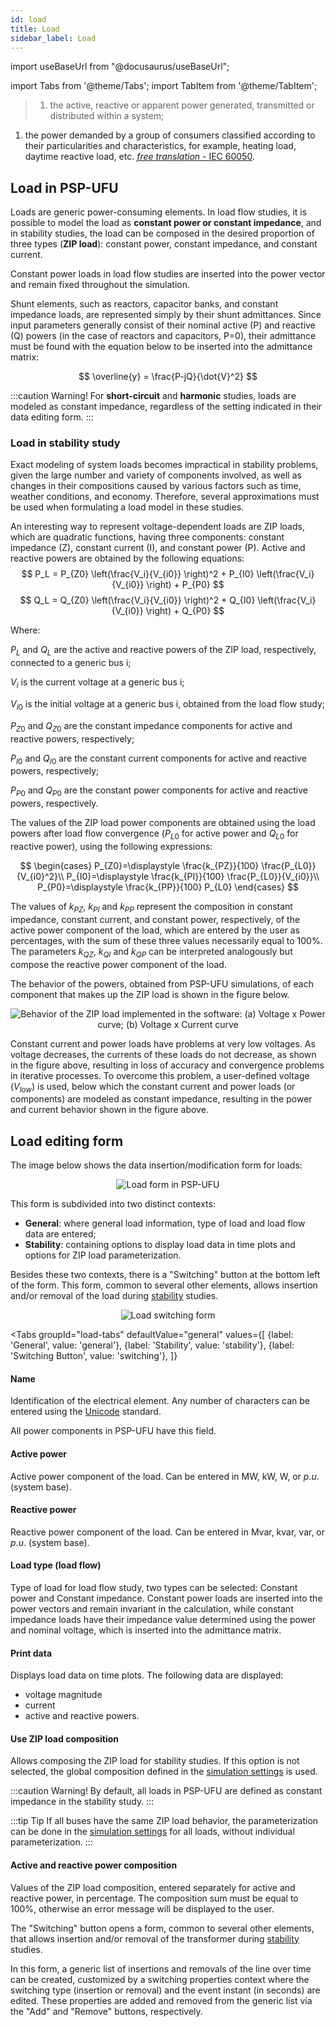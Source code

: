 ```yaml
---
id: load
title: Load
sidebar_label: Load
---
```

import useBaseUrl from "@docusaurus/useBaseUrl";

<link rel="stylesheet" href={useBaseUrl("katex/katex.min.css")} />

import Tabs from '@theme/Tabs';
import TabItem from '@theme/TabItem';

>1. the active, reactive or apparent power generated, transmitted or distributed within a system;
1. the power demanded by a group of consumers classified according to their particularities and characteristics, for example, heating load, daytime reactive load, etc. [*free translation* - IEC 60050](http://www.electropedia.org/iev/iev.nsf/display?openform&ievref=601-01-15).

## Load in PSP-UFU

Loads are generic power-consuming elements. In load flow studies, it is possible to model the load as **constant power or constant impedance**, and in stability studies, the load can be composed in the desired proportion of three types (**ZIP load**): constant power, constant impedance, and constant current.

Constant power loads in load flow studies are inserted into the power vector and remain fixed throughout the simulation.

Shunt elements, such as reactors, capacitor banks, and constant impedance loads, are represented simply by their shunt admittances. Since input parameters generally consist of their nominal active (P) and reactive (Q) powers (in the case of reactors and capacitors, P=0), their admittance must be found with the equation below to be inserted into the admittance matrix:

$$
\overline{y} = \frac{P-jQ}{\dot{V}^2}
$$

:::caution Warning!
For **short-circuit** and **harmonic** studies, loads are modeled as constant impedance, regardless of the setting indicated in their data editing form.
:::

### Load in stability study
Exact modeling of system loads becomes impractical in stability problems, given the large number and variety of components involved, as well as changes in their compositions caused by various factors such as time, weather conditions, and economy. Therefore, several approximations must be used when formulating a load model in these studies.

An interesting way to represent voltage-dependent loads are ZIP loads, which are quadratic functions, having three components: constant impedance (Z), constant current (I), and constant power (P). Active and reactive powers are obtained by the following equations:
$$
P_L = P_{Z0} \left(\frac{V_i}{V_{i0}} \right)^2 + P_{I0} \left(\frac{V_i}{V_{i0}} \right) + P_{P0}
$$
$$
Q_L = Q_{Z0} \left(\frac{V_i}{V_{i0}} \right)^2 + Q_{I0} \left(\frac{V_i}{V_{i0}} \right) + Q_{P0}
$$

Where:

$P_L$ and $Q_L$ are the active and reactive powers of the ZIP load, respectively, connected to a generic bus i;

$V_i$ is the current voltage at a generic bus i;

$V_{i0}$ is the initial voltage at a generic bus i, obtained from the load flow study;

$P_{Z0}$ and $Q_{Z0}$ are the constant impedance components for active and reactive powers, respectively;

$P_{I0}$ and $Q_{I0}$ are the constant current components for active and reactive powers, respectively;

$P_{P0}$ and $Q_{P0}$ are the constant power components for active and reactive powers, respectively.

The values of the ZIP load power components are obtained using the load powers after load flow convergence ($P_{L0}$ for active power and $Q_{L0}$ for reactive power), using the following expressions:

$$
\begin{cases}
P_{Z0}=\displaystyle \frac{k_{PZ}}{100} \frac{P_{L0}}{V_{i0}^2}\\
P_{I0}=\displaystyle \frac{k_{PI}}{100} \frac{P_{L0}}{V_{i0}}\\
P_{P0}=\displaystyle \frac{k_{PP}}{100} P_{L0}
\end{cases}
$$

The values of $k_{PZ}$, $k_{PI}$ and $k_{PP}$ represent the composition in constant impedance, constant current, and constant power, respectively, of the active power component of the load, which are entered by the user as percentages, with the sum of these three values necessarily equal to 100%. The parameters $k_{QZ}$, $k_{QI}$ and $k_{QP}$ can be interpreted analogously but compose the reactive power component of the load.

The behavior of the powers, obtained from PSP-UFU simulations, of each component that makes up the ZIP load is shown in the figure below.

<div><center><img src={useBaseUrl("images/loadModel.svg")} alt="Behavior of the ZIP load implemented in the software: (a) Voltage x Power curve; (b) Voltage x Current curve" title="Behavior of the ZIP load implemented in the software: (a) Voltage x Power curve; (b) Voltage x Current curve" /></center></div>

Constant current and power loads have problems at very low voltages. As voltage decreases, the currents of these loads do not decrease, as shown in the figure above, resulting in loss of accuracy and convergence problems in iterative processes. To overcome this problem, a user-defined voltage ($V_{low}$) is used, below which the constant current and power loads (or components) are modeled as constant impedance, resulting in the power and current behavior shown in the figure above.

## Load editing form
The image below shows the data insertion/modification form for loads:

<div><center><img src={useBaseUrl("images/loadForm.png")} alt="Load form in PSP-UFU" title="Load form in PSP-UFU" /></center></div>

This form is subdivided into two distinct contexts:
- **General**: where general load information, type of load and load flow data are entered;
- **Stability**: containing options to display load data in time plots and options for ZIP load parameterization.

Besides these two contexts, there is a "Switching" button at the bottom left of the form. This form, common to several other elements, allows insertion and/or removal of the load during [stability](stability) studies.

<div><center><img src={useBaseUrl("images/loadSw.png")} alt="Load switching form" title="Load switching form" /></center></div>

<Tabs
  groupId="load-tabs"
  defaultValue="general"
  values={[
    {label: 'General', value: 'general'},
    {label: 'Stability', value: 'stability'},
    {label: 'Switching Button', value: 'switching'},
  ]}
>
<TabItem value="general">

#### Name
Identification of the electrical element. Any number of characters can be entered using the [Unicode](https://en.wikipedia.org/wiki/Unicode) standard.

All power components in PSP-UFU have this field.

#### Active power
Active power component of the load. Can be entered in MW, kW, W, or $p.u.$ (system base).

#### Reactive power
Reactive power component of the load. Can be entered in Mvar, kvar, var, or $p.u.$ (system base).

#### Load type (load flow)
Type of load for load flow study, two types can be selected: Constant power and Constant impedance. Constant power loads are inserted into the power vectors and remain invariant in the calculation, while constant impedance loads have their impedance value determined using the power and nominal voltage, which is inserted into the admittance matrix.

</TabItem>
<TabItem value="stability">

#### Print data
Displays load data on time plots.
The following data are displayed:
- voltage magnitude
- current
- active and reactive powers.

#### Use ZIP load composition
Allows composing the ZIP load for stability studies. If this option is not selected, the global composition defined in the [simulation settings](simulationConfig) is used.

:::caution Warning!
By default, all loads in PSP-UFU are defined as constant impedance in the stability study.
:::

:::tip Tip
If all buses have the same ZIP load behavior, the parameterization can be done in the [simulation settings](simulationConfig) for all loads, without individual parameterization.
:::

#### Active and reactive power composition
Values of the ZIP load composition, entered separately for active and reactive power, in percentage. The composition sum must be equal to 100%, otherwise an error message will be displayed to the user.

</TabItem>
<TabItem value="switching">

The "Switching" button opens a form, common to several other elements, that allows insertion and/or removal of the transformer during [stability](stability) studies.

In this form, a generic list of insertions and removals of the line over time can be created, customized by a switching properties context where the switching type (insertion or removal) and the event instant (in seconds) are edited. These properties are added and removed from the generic list via the "Add" and "Remove" buttons, respectively.

</TabItem>
</Tabs>

